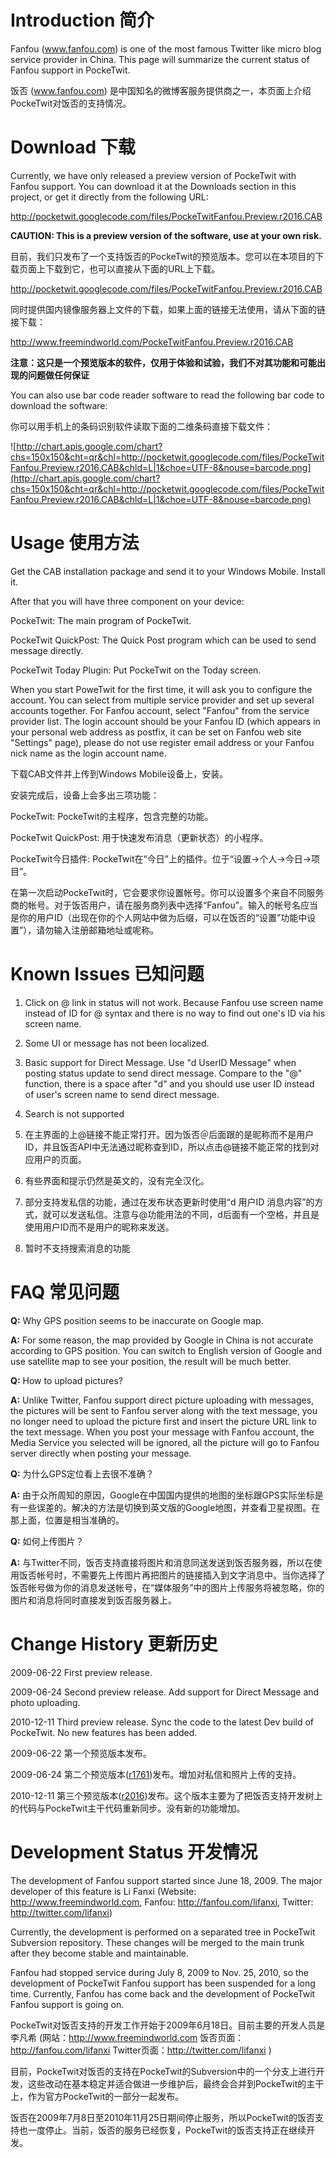 # Introduction 简介 #

Fanfou (www.fanfou.com) is one of the most famous Twitter like micro blog service provider in China. This page will summarize the current status of Fanfou support in PockeTwit.

饭否 (www.fanfou.com) 是中国知名的微博客服务提供商之一，本页面上介绍PockeTwit对饭否的支持情况。

# Download 下载 #

Currently, we have only released a preview version of PockeTwit with Fanfou support. You can download it at the Downloads section in this project, or get it directly from the following URL:

http://pocketwit.googlecode.com/files/PockeTwitFanfou.Preview.r2016.CAB

**CAUTION: This is a preview version of the software, use at your own risk.**

目前，我们只发布了一个支持饭否的PockeTwit的预览版本。您可以在本项目的下载页面上下载到它，也可以直接从下面的URL上下载。

http://pocketwit.googlecode.com/files/PockeTwitFanfou.Preview.r2016.CAB

同时提供国内镜像服务器上文件的下载，如果上面的链接无法使用，请从下面的链接下载：

http://www.freemindworld.com/PockeTwitFanfou.Preview.r2016.CAB

**注意：这只是一个预览版本的软件，仅用于体验和试验，我们不对其功能和可能出现的问题做任何保证**

You can also use bar code reader software to read the following bar code to download the software:

你可以用手机上的条码识别软件读取下面的二维条码直接下载文件：

![http://chart.apis.google.com/chart?chs=150x150&cht=qr&chl=http://pocketwit.googlecode.com/files/PockeTwitFanfou.Preview.r2016.CAB&chld=L|1&choe=UTF-8&nouse=barcode.png](http://chart.apis.google.com/chart?chs=150x150&cht=qr&chl=http://pocketwit.googlecode.com/files/PockeTwitFanfou.Preview.r2016.CAB&chld=L|1&choe=UTF-8&nouse=barcode.png)

# Usage 使用方法 #

Get the CAB installation package and send it to your Windows Mobile. Install it.

After that you will have three component on your device:

PockeTwit: The main program of PockeTwit.

PockeTwit QuickPost: The Quick Post program which can be used to send message directly.

PockeTwit Today Plugin: Put PockeTwit on the Today screen.

When you start PoweTwit for the first time, it will ask you to configure the account. You can select from multiple service provider and set up several accounts together. For Fanfou account, select "Fanfou" from the service provider list. The login account should be your Fanfou ID (which appears in your personal web address as postfix, it can be set on Fanfou web site "Settings" page), please do not use register email address or your Fanfou nick name as the login account name.

下载CAB文件并上传到Windows Mobile设备上，安装。

安装完成后，设备上会多出三项功能：

PockeTwit: PockeTwit的主程序，包含完整的功能。

PockeTwit QuickPost: 用于快速发布消息（更新状态）的小程序。

PockeTwit今日插件: PockeTwit在“今日”上的插件。位于“设置->个人->今日->项目”。

在第一次启动PockeTwit时，它会要求你设置帐号。你可以设置多个来自不同服务商的帐号。对于饭否用户，请在服务商列表中选择“Fanfou”。输入的帐号名应当是你的用户ID（出现在你的个人网站中做为后缀，可以在饭否的“设置”功能中设置”），请勿输入注册邮箱地址或呢称。

# Known Issues 已知问题 #

  1. Click on @ link in status will not work. Because Fanfou use screen name instead of ID for @ syntax and there is no way to find out one's ID via his screen name.
  1. Some UI or message has not been localized.
  1. Basic support for Direct Message. Use "d UserID Message" when posting status update to send direct message. Compare to the "@" function, there is a space after "d" and you should use user ID instead of user's screen name to send direct message.
  1. Search is not supported

  1. 在主界面的上@链接不能正常打开。因为饭否＠后面跟的是昵称而不是用户ID，并且饭否API中无法通过昵称查到ID，所以点击@链接不能正常的找到对应用户的页面。
  1. 有些界面和提示仍然是英文的，没有完全汉化。
  1. 部分支持发私信的功能，通过在发布状态更新时使用“d 用户ID 消息内容”的方式，就可以发送私信。注意与@功能用法的不同，d后面有一个空格，并且是使用用户ID而不是用户的昵称来发送。
  1. 暂时不支持搜索消息的功能

# FAQ 常见问题 #

**Q:** Why GPS position seems to be inaccurate on Google map.

**A:** For some reason, the map provided by Google in China is not accurate according to GPS position. You can switch to English version of Google and use satellite map to see your position, the result will be much better.

**Q:** How to upload pictures?

**A:** Unlike Twitter, Fanfou support direct picture uploading with messages, the pictures will be sent to Fanfou server along with the text message, you no longer need to upload the picture first and insert the picture URL link to the text message. When you post your message with Fanfou account, the Media Service you selected will be ignored, all the picture will go to Fanfou server directly when posting your message.

**Q:** 为什么GPS定位看上去很不准确？

**A:** 由于众所周知的原因，Google在中国国内提供的地图的坐标跟GPS实际坐标是有一些误差的。解决的方法是切换到英文版的Google地图，并查看卫星视图。在那上面，位置是相当准确的。

**Q:** 如何上传图片？

**A:** 与Twitter不同，饭否支持直接将图片和消息同送发送到饭否服务器，所以在使用饭否帐号时，不需要先上传图片再把图片的链接插入到文字消息中。当你选择了饭否帐号做为你的消息发送帐号，在“媒体服务”中的图片上传服务将被忽略，你的图片和消息将同时直接发到饭否服务器上。

# Change History 更新历史 #

2009-06-22 First preview release.

2009-06-24 Second preview release. Add support for Direct Message and photo uploading.

2010-12-11 Third preview release. Sync the code to the latest Dev build of PockeTwit. No new features has been added.

2009-06-22 第一个预览版本发布。

2009-06-24 第二个预览版本([r1761](https://code.google.com/p/pocketwit/source/detail?r=1761))发布。增加对私信和照片上传的支持。

2010-12-11 第三个预览版本([r2016](https://code.google.com/p/pocketwit/source/detail?r=2016))发布。这个版本主要为了把饭否支持开发树上的代码与PockeTwit主干代码重新同步。没有新的功能增加。

# Development Status 开发情况 #

The development of Fanfou support started since June 18, 2009. The major developer of this feature is Li Fanxi (Website: http://www.freemindworld.com, Fanfou: http://fanfou.com/lifanxi, Twitter: http://twitter.com/lifanxi)

Currently, the development is performed on a separated tree in PockeTwit Subversion repository. These changes will be merged to the main trunk after they become stable and maintainable.

Fanfou had stopped service during July 8, 2009 to Nov. 25, 2010, so the development of PockeTwit Fanfou support has been suspended for a long time. Currently, Fanfou has come back and the development of PockeTwit Fanfou support is going on.

PockeTwit对饭否支持的开发工作开始于2009年6月18日。目前主要的开发人员是李凡希 (网站：http://www.freemindworld.com 饭否页面：http://fanfou.com/lifanxi Twitter页面：http://twitter.com/lifanxi )

目前，PockeTwit对饭否的支持在PockeTwit的Subversion中的一个分支上进行开发，这些改动在基本稳定并适合做进一步维护后，最终会合并到PockeTwit的主干上，作为官方PockeTwit的一部分一起发布。

饭否在2009年7月8日至2010年11月25日期间停止服务，所以PockeTwit的饭否支持也一度停止。当前，饭否的服务已经恢复，PockeTwit的饭否支持正在继续开发。